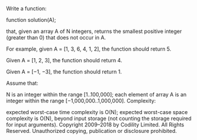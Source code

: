 Write a function:

function solution(A);

that, given an array A of N integers, returns the smallest positive integer (greater than 0) that does not occur in A.

For example, given A = [1, 3, 6, 4, 1, 2], the function should return 5.

Given A = [1, 2, 3], the function should return 4.

Given A = [−1, −3], the function should return 1.

Assume that:

N is an integer within the range [1..100,000];
each element of array A is an integer within the range [−1,000,000..1,000,000].
Complexity:

expected worst-case time complexity is O(N);
expected worst-case space complexity is O(N), beyond input storage (not counting the storage required for input arguments).
Copyright 2009–2018 by Codility Limited. All Rights Reserved. Unauthorized copying, publication or disclosure prohibited.